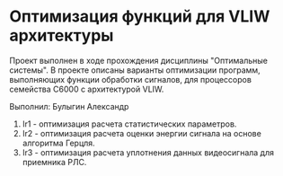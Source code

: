 # Оптимизация функций для VLIW архитектуры
Проект выполнен в ходе прохождения дисциплины "Оптимальные системы". В проекте описаны варианты оптимизации программ, выполняющих функции обработки сигналов, для процессоров семейства C6000 с архитектурой VLIW.

Выполнил: Булыгин Александр

1. lr1 - оптимизация расчета статистических параметров.
2. lr2 - оптимизация расчета оценки энергии сигнала на основе алгоритма Герцля.
3. lr3 - оптимизация расчета уплотнения данных видеосигнала для приемника РЛС.
